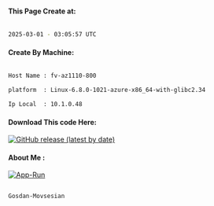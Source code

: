 
   
#### This Page Create at:

```bash

2025-03-01 - 03:05:57 UTC

```

#### Create By Machine:

```bash

Host Name : fv-az1110-800

platform  : Linux-6.8.0-1021-azure-x86_64-with-glibc2.34

Ip Local  : 10.1.0.48

```
#### Download This code Here:

[![GitHub release (latest by date)](https://img.shields.io/github/v/release/Gosdan-Movsesian/Gosdan?style=for-the-badge&label=Download)](https://github.com/Gosdan-Movsesian/Gosdan/releases) 

</p> 

#### About Me :

[![App-Run](https://github.com/Gosdan-Movsesian/Gosdan/actions/workflows/App-Run.yml/badge.svg)](https://github.com/Gosdan-Movsesian/Gosdan/actions/workflows/App-Run.yml)

```bash

Gosdan-Movsesian

```

